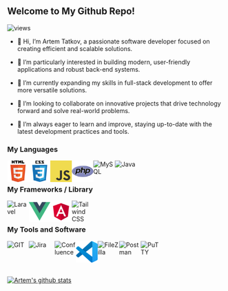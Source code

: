 ## Welcome to My Github Repo!

<p align="left"> <img src="https://komarev.com/ghpvc/?username=sudo-artem-dev&label=Profile%20views&color=0e75b6&style=flat" alt="views" /> </p>

- 👋 Hi, I’m Artem Tatkov, a passionate software developer focused on creating efficient and scalable solutions.

- 👀 I’m particularly interested in building modern, user-friendly applications and robust back-end systems.

- 🌱 I’m currently expanding my skills in full-stack development to offer more versatile solutions.

- 💞️ I’m looking to collaborate on innovative projects that drive technology forward and solve real-world problems.

- 🚀 I’m always eager to learn and improve, staying up-to-date with the latest development practices and tools.

### My Languages

<img align="left" alt="HTML5" width="50px" src="https://raw.githubusercontent.com/github/explore/80688e429a7d4ef2fca1e82350fe8e3517d3494d/topics/html/html.png" />
<img align="left" alt="CSS3" width="50px" src="https://raw.githubusercontent.com/github/explore/80688e429a7d4ef2fca1e82350fe8e3517d3494d/topics/css/css.png" />
<img align="left" alt="JavaScript" width="50px" src="https://raw.githubusercontent.com/github/explore/80688e429a7d4ef2fca1e82350fe8e3517d3494d/topics/javascript/javascript.png" />
<img align="left" alt="PHP" width="50px" src="https://raw.githubusercontent.com/github/explore/80688e429a7d4ef2fca1e82350fe8e3517d3494d/topics/php/php.png" />
<img align="left" alt="MySQL" width="50px" src="https://cdn.iconscout.com/icon/free/png-512/free-mysql-logo-icon-download-in-svg-png-gif-file-formats--wordmark-programming-language-pack-logos-icons-1174941.png?f=webp&w=256" />
<img align="left" alt="Java" width="50px" src="https://cdn.worldvectorlogo.com/logos/java.svg" />

<br><br>

### My Frameworks / Library

<img align="left" alt="Laravel" width="50px" src="https://cdn.worldvectorlogo.com/logos/laravel-2.svg" />
<img align="left" alt="Vue.js" width="50px" src="https://raw.githubusercontent.com/github/explore/80688e429a7d4ef2fca1e82350fe8e3517d3494d/topics/vue/vue.png" />
<img align="left" alt="Angular" width="50px" src="https://raw.githubusercontent.com/github/explore/80688e429a7d4ef2fca1e82350fe8e3517d3494d/topics/angular/angular.png" />
<img align="left" alt="Tailwind CSS" width="50px" src="https://upload.wikimedia.org/wikipedia/commons/d/d5/Tailwind_CSS_Logo.svg" />

<br><br>

### My Tools and Software

<img align="left" alt="GIT" width="50px" src="https://w7.pngwing.com/pngs/936/844/png-transparent-git-hd-logo-thumbnail.png" />
<img align="left" alt="Jira" width="60px" src="https://upload.wikimedia.org/wikipedia/commons/thumb/8/8a/Jira_Logo.svg/2560px-Jira_Logo.svg.png" />
<img align="left" alt="Confluence" width="50px" src="https://cdn-icons-png.flaticon.com/512/5968/5968793.png" />
<img align="left" alt="Visual Studio Code" width="50px" src="https://raw.githubusercontent.com/github/explore/05d0f0dfceafd861bdf2b53559399dae7b2e2d8b/topics/visual-studio-code/visual-studio-code.png" />
<img align="left" alt="FileZilla" width="50px" src="https://static-00.iconduck.com/assets.00/filezilla-icon-2048x2047-v8bjgpaf.png" />
<img align="left" alt="Postman" width="50px" src="https://www.svgrepo.com/show/354202/postman-icon.svg" />
<img align="left" alt="PuTTY" width="50px" src="https://upload.wikimedia.org/wikipedia/commons/thumb/e/e7/PuTTY_Icon.svg/800px-PuTTY_Icon.svg.png" />

<br><br>
<br><br>

<p align="left">
  <a href="https://github.com/sudo-artem-dev"><img src="https://github-readme-stats.vercel.app/api?username=sudo-artem-dev&hide_border=true&show_icons=true" alt="Artem's github stats"></a>
</p>